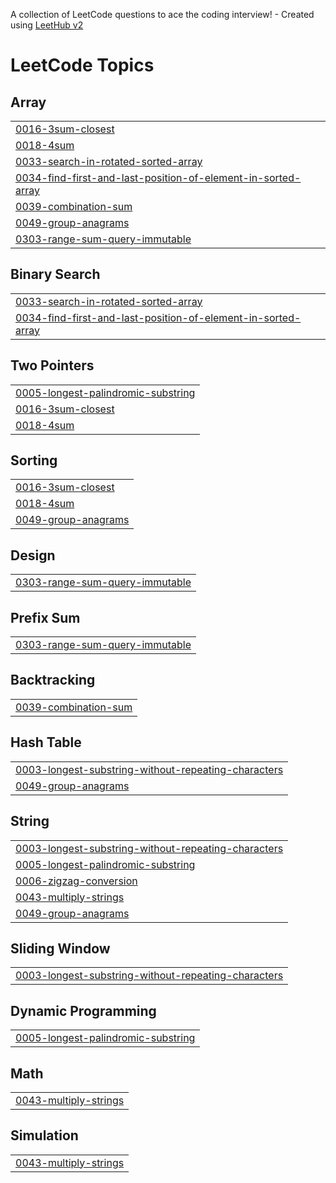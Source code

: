 A collection of LeetCode questions to ace the coding interview! - Created using [LeetHub v2](https://github.com/arunbhardwaj/LeetHub-2.0)
<!---LeetCode Topics Start-->
# LeetCode Topics
## Array
|  |
| ------- |
| [0016-3sum-closest](https://github.com/NihanthReddyKeesara/LeetCode/tree/master/0016-3sum-closest) |
| [0018-4sum](https://github.com/NihanthReddyKeesara/LeetCode/tree/master/0018-4sum) |
| [0033-search-in-rotated-sorted-array](https://github.com/NihanthReddyKeesara/LeetCode/tree/master/0033-search-in-rotated-sorted-array) |
| [0034-find-first-and-last-position-of-element-in-sorted-array](https://github.com/NihanthReddyKeesara/LeetCode/tree/master/0034-find-first-and-last-position-of-element-in-sorted-array) |
| [0039-combination-sum](https://github.com/NihanthReddyKeesara/LeetCode/tree/master/0039-combination-sum) |
| [0049-group-anagrams](https://github.com/NihanthReddyKeesara/LeetCode/tree/master/0049-group-anagrams) |
| [0303-range-sum-query-immutable](https://github.com/NihanthReddyKeesara/LeetCode/tree/master/0303-range-sum-query-immutable) |
## Binary Search
|  |
| ------- |
| [0033-search-in-rotated-sorted-array](https://github.com/NihanthReddyKeesara/LeetCode/tree/master/0033-search-in-rotated-sorted-array) |
| [0034-find-first-and-last-position-of-element-in-sorted-array](https://github.com/NihanthReddyKeesara/LeetCode/tree/master/0034-find-first-and-last-position-of-element-in-sorted-array) |
## Two Pointers
|  |
| ------- |
| [0005-longest-palindromic-substring](https://github.com/NihanthReddyKeesara/LeetCode/tree/master/0005-longest-palindromic-substring) |
| [0016-3sum-closest](https://github.com/NihanthReddyKeesara/LeetCode/tree/master/0016-3sum-closest) |
| [0018-4sum](https://github.com/NihanthReddyKeesara/LeetCode/tree/master/0018-4sum) |
## Sorting
|  |
| ------- |
| [0016-3sum-closest](https://github.com/NihanthReddyKeesara/LeetCode/tree/master/0016-3sum-closest) |
| [0018-4sum](https://github.com/NihanthReddyKeesara/LeetCode/tree/master/0018-4sum) |
| [0049-group-anagrams](https://github.com/NihanthReddyKeesara/LeetCode/tree/master/0049-group-anagrams) |
## Design
|  |
| ------- |
| [0303-range-sum-query-immutable](https://github.com/NihanthReddyKeesara/LeetCode/tree/master/0303-range-sum-query-immutable) |
## Prefix Sum
|  |
| ------- |
| [0303-range-sum-query-immutable](https://github.com/NihanthReddyKeesara/LeetCode/tree/master/0303-range-sum-query-immutable) |
## Backtracking
|  |
| ------- |
| [0039-combination-sum](https://github.com/NihanthReddyKeesara/LeetCode/tree/master/0039-combination-sum) |
## Hash Table
|  |
| ------- |
| [0003-longest-substring-without-repeating-characters](https://github.com/NihanthReddyKeesara/LeetCode/tree/master/0003-longest-substring-without-repeating-characters) |
| [0049-group-anagrams](https://github.com/NihanthReddyKeesara/LeetCode/tree/master/0049-group-anagrams) |
## String
|  |
| ------- |
| [0003-longest-substring-without-repeating-characters](https://github.com/NihanthReddyKeesara/LeetCode/tree/master/0003-longest-substring-without-repeating-characters) |
| [0005-longest-palindromic-substring](https://github.com/NihanthReddyKeesara/LeetCode/tree/master/0005-longest-palindromic-substring) |
| [0006-zigzag-conversion](https://github.com/NihanthReddyKeesara/LeetCode/tree/master/0006-zigzag-conversion) |
| [0043-multiply-strings](https://github.com/NihanthReddyKeesara/LeetCode/tree/master/0043-multiply-strings) |
| [0049-group-anagrams](https://github.com/NihanthReddyKeesara/LeetCode/tree/master/0049-group-anagrams) |
## Sliding Window
|  |
| ------- |
| [0003-longest-substring-without-repeating-characters](https://github.com/NihanthReddyKeesara/LeetCode/tree/master/0003-longest-substring-without-repeating-characters) |
## Dynamic Programming
|  |
| ------- |
| [0005-longest-palindromic-substring](https://github.com/NihanthReddyKeesara/LeetCode/tree/master/0005-longest-palindromic-substring) |
## Math
|  |
| ------- |
| [0043-multiply-strings](https://github.com/NihanthReddyKeesara/LeetCode/tree/master/0043-multiply-strings) |
## Simulation
|  |
| ------- |
| [0043-multiply-strings](https://github.com/NihanthReddyKeesara/LeetCode/tree/master/0043-multiply-strings) |
<!---LeetCode Topics End-->